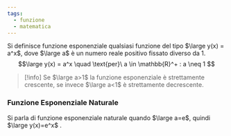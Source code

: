 ```yaml
---
tags:
  - funzione
  - matematica
---
```

Si definisce funzione esponenziale qualsiasi funzione del tipo $\large y(x) = a^x$, dove $\large a$ è un numero reale positivo fissato diverso da 1.
$$\large y(x) = a^x \quad \text{per}\ a \in \mathbb{R}^+ : a \neq 1 $$

> [!info]
> Se $\large a>1$ la funzione esponenziale è strettamente crescente, se invece $\large a<1$ è strettamente decrescente.
### Funzione Esponenziale Naturale

Si parla di funzione esponenziale naturale quando $\large a=e$, quindi $\large y(x)=e^x$ .
